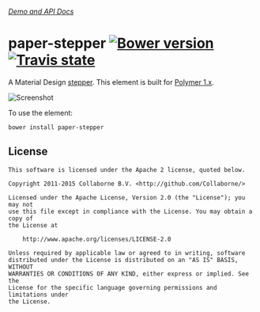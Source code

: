 _[Demo and API Docs](http://collaborne.github.io/paper-stepper)_


paper-stepper [![Bower version](https://badge.fury.io/bo/paper-stepper.svg)](http://badge.fury.io/bo/paper-stepper) [![Travis state](https://travis-ci.org/Collaborne/paper-stepper.svg?branch=master)](https://travis-ci.org/Collaborne/paper-stepper)
=========

A Material Design [stepper](https://www.google.com/design/spec/components/steppers.html). This element is built for [Polymer 1.x](https://www.polymer-project.org).

![Screenshot](/doc/screenshot.png "Screenshot")

To use the element:

`bower install paper-stepper`


## License

    This software is licensed under the Apache 2 license, quoted below.

    Copyright 2011-2015 Collaborne B.V. <http://github.com/Collaborne/>

    Licensed under the Apache License, Version 2.0 (the "License"); you may not
    use this file except in compliance with the License. You may obtain a copy of
    the License at

        http://www.apache.org/licenses/LICENSE-2.0

    Unless required by applicable law or agreed to in writing, software
    distributed under the License is distributed on an "AS IS" BASIS, WITHOUT
    WARRANTIES OR CONDITIONS OF ANY KIND, either express or implied. See the
    License for the specific language governing permissions and limitations under
    the License.
